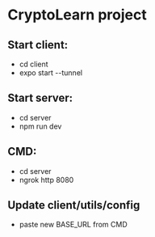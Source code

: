 # CryptoLearn project

## Start client: 
- cd client
- expo start --tunnel

## Start server:
- cd server
- npm run dev
## CMD:
- cd server
- ngrok http 8080

## Update client/utils/config
- paste new BASE_URL from CMD